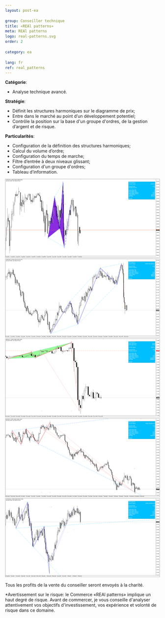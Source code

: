 ```yaml
---
layout: post-ea

group: Conseiller technique
title: «REAl patterns»
meta: REAl patterns
logo: real-patterns.svg
order: 2

category: ea

lang: fr
ref: real_patterns
---
```



**Catégorie**:
  - Analyse technique avancé.

**Stratégie**:
  - Définit les structures harmoniques sur le diagramme de prix;
  - Entre dans le marché au point d’un développement potentiel;
  - Contrôle la position sur la base d'un groupe d'ordres, de la gestion d’argent et de risque.

**Particularités**:
  - Configuration de la définition des structures harmoniques;
  - Calcul du volume d’ordre;
  - Configuration du temps de marche;
  - Filtre d’entrée à deux niveaux glissant;
  - Configuration d'un groupe d'ordres;
  - Tableau d’information.

<a data-fancybox="gallery" href="/img/ea/en/ENG - USDCHF M15 (2017).png"><img src="/img/ea/en/ENG - USDCHF M15 (2017).png" alt=""></a>
<a data-fancybox="gallery" href="/img/ea/en/ENG - USDJPY M30 (2017).png"><img src="/img/ea/en/ENG - USDJPY M30 (2017).png" alt=""></a>
<a data-fancybox="gallery" href="/img/ea/en/ENG - GBPUSD H1 (2016).png"><img src="/img/ea/en/ENG - GBPUSD H1 (2016).png" alt=""></a>
<a data-fancybox="gallery" href="/img/ea/en/ENG - EURUSD H4 (2010).png"><img src="/img/ea/en/ENG - EURUSD H4 (2010).png" alt=""></a>
<a data-fancybox="gallery" href="/img/ea/en/ENG - AUDUSD D1 (2016-2017).png"><img src="/img/ea/en/ENG - AUDUSD D1 (2016-2017).png" alt=""></a>

Tous les profits de la vente du conseiller seront envoyés à la charité.

*Avertissement sur le risque: le Commerce «REAl patterns» implique un haut degré de risque. Avant de commercer, je vous conseille d'analyser attentivement vos objectifs d'investissement, vos expérience et volonté de risque dans ce domaine.

